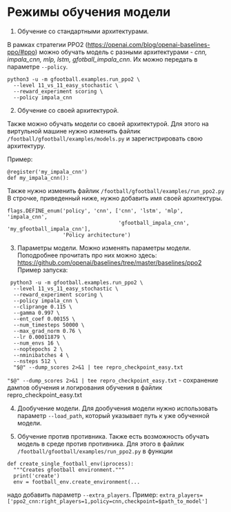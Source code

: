 # Режимы обучения модели

1) Обучение со стандартными архитектурами.

В рамках стратегии PPO2 (https://openai.com/blog/openai-baselines-ppo/#ppo)
можно обучать модель с разными архитектурами - *cnn, impala_cnn, mlp, lstm, gfotball_impala_cnn*.
Их можно передать в параметре ```--policy```.
```
python3 -u -m gfootball.examples.run_ppo2 \
  --level 11_vs_11_easy_stochastic \
  --reward_experiment scoring \
  --policy impala_cnn
```
2) Обучение со своей архитектурой.

Также можно обучать модели со своей архитектурой. Для этого на виртульной машине нужно изменить файлик
```/football/gfootball/examples/models.py``` и зарегистрировать свою архитектуру.

Пример:
```
@register('my_impala_cnn')
def my_impala_cnn():

```
Также нужно изменить файлик ```/football/gfootball/examples/run_ppo2.py```
В строчке, приведенный ниже, нужно добавить имя своей архитектуры.
```
flags.DEFINE_enum('policy', 'cnn', ['cnn', 'lstm', 'mlp', 'impala_cnn',
                                    'gfootball_impala_cnn', 'my_gfootball_impala_cnn'],
                  'Policy architecture')

```
3) Параметры модели.
Можно изменять параметры модели. Поподробнее прочитать про них можно здесь:
https://github.com/openai/baselines/tree/master/baselines/ppo2
Пример запуска:
```
 python3 -u -m gfootball.examples.run_ppo2 \
  --level 11_vs_11_easy_stochastic \
  --reward_experiment scoring \
  --policy impala_cnn \
  --cliprange 0.115 \
  --gamma 0.997 \
  --ent_coef 0.00155 \
  --num_timesteps 50000 \
  --max_grad_norm 0.76 \
  --lr 0.00011879 \
  --num_envs 16 \
  --noptepochs 2 \
  --nminibatches 4 \
  --nsteps 512 \
  "$@" --dump_scores 2>&1 | tee repro_checkpoint_easy.txt
  ```
  ```"$@" --dump_scores 2>&1 | tee repro_checkpoint_easy.txt``` - сохранение дампов обучения и логирования обучения в файлик 
  repro_checkpoint_easy.txt
  
4) Дообучение модели.
Для дообучения модели нужно использовать параметр ```--load_path```, который
указывает путь к уже обученной модели.

5) Обучение против противника.
Также есть возможность обучать модель в среде против противника.
Для этого в файлик ```/football/gfootball/examples/run_ppo2.py``` в функции 
```
def create_single_football_env(iprocess):
  """Creates gfootball environment."""
  print('create')
  env = football_env.create_environment(...
  ```
надо добавить  параметр ```--extra_players```. 
Пример:
```extra_players=['ppo2_cnn:right_players=1,policy=cnn,checkpoint=$path_to_model']```

 
